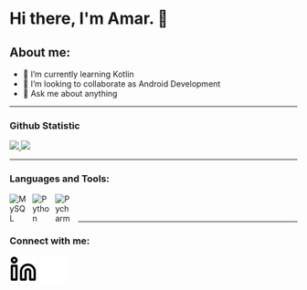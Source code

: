 # Hi there, I'm Amar. 👋
## About me:
- 🌱 I’m currently learning Kotlin
- 👯 I’m looking to collaborate as Android Development
- 💬 Ask me about anything
---

### Github Statistic

<p align="left">
<a href="https://github.com/penuliscode">
  <img height="180em" src="https://github-readme-stats-eight-theta.vercel.app/api?username=amarhrs&show_icons=true&theme=algolia&include_all_commits=true&count_private=true"/>
  <img height="180em" src="https://github-readme-stats-eight-theta.vercel.app/api/top-langs/?username=amarhrs&layout=compact&layout=compact&theme=algolia"/>
</a>
</p>

---

### Languages and Tools:

[<img align="left" alt="MySQL" width="30px" src="https://developer.android.com/static/studio/images/android-studio-stable.svg?hl=id" style="padding-right:10px;" />][webdev]
[<img align="left" alt="Python" width="30px" src="https://seeklogo.com/images/I/intellij-idea-logo-F0395EF783-seeklogo.com.png" style="padding-right:10px;" />][webdev]
[<img align="left" alt="Pycharm" width="30px" src="https://visualstudio.microsoft.com/wp-content/uploads/2019/09/vs-code-responsive-01-1.png" style="padding-right:10px;" />][webdev]

<br />
<br />

---
### Connect with me:

[![website](./img/linkedin-light.svg)](www.linkedin.com/in/amar-haris-yunianto-81a9572b4#gh-light-mode-only)
[![website](./img/linkedin-dark.svg)](www.linkedin.com/in/amar-haris-yunianto-81a9572b4#gh-dark-mode-only)



[webdev]: https://github.com/amarhrs
